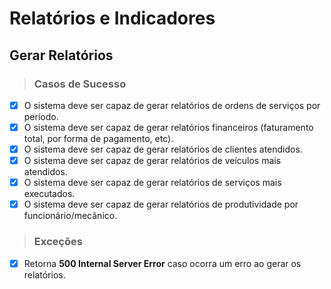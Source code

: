 # Relatórios e Indicadores

## Gerar Relatórios

> ### Casos de Sucesso
* [X] O sistema deve ser capaz de gerar relatórios de ordens de serviços por período.
* [X] O sistema deve ser capaz de gerar relatórios financeiros (faturamento total, por forma de pagamento, etc).
* [X] O sistema deve ser capaz de gerar relatórios de clientes atendidos.
* [X] O sistema deve ser capaz de gerar relatórios de veículos mais atendidos.
* [X] O sistema deve ser capaz de gerar relatórios de serviços mais executados.
* [X] O sistema deve ser capaz de gerar relatórios de produtividade por funcionário/mecânico.

> ### Exceções
* [X] Retorna **500 Internal Server Error** caso ocorra um erro ao gerar os relatórios.